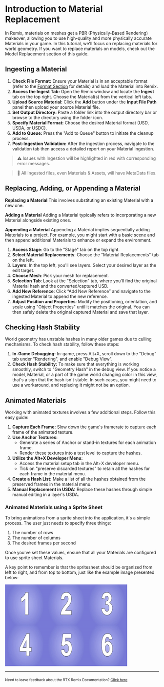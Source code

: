 # Introduction to Material Replacement

In Remix, materials on meshes get a PBR (Physically-Based Rendering) makeover, allowing you to use high-quality and more physically accurate Materials in your game. In this tutorial, we'll focus on replacing materials for world geometry. If you want to replace materials on models, check out the Model Replacement section of this guide.


## Ingesting a Material

1. **Check File Format:** Ensure your Material is in an acceptable format (refer to the [Format Section](../remix-formats.md) for details) and load the Material into Remix.
2. **Access the Ingest Tab:** Open the Remix window and locate the **Ingest** tab on the top right.  Choose the Material(s) from the vertical left tabs.
3. **Upload Source Material:** Click the **Add** button under the **Input File Path** panel then upload your source Material file.
4. **Set Output Directory:** Paste a folder link into the output directory bar or browse to the directory using the folder icon.
5. **Specify Material Format:** Choose the desired Material format (USD, USDA, or USDC).
6. **Add to Queue:** Press the "Add to Queue" button to initiate the cleanup process.
7. **Post-Ingestion Validation:** After the ingestion process, navigate to the validation tab then access a detailed report on your Material ingestion.

> ⚠️ Issues with Ingestion will be highlighted in red with corresponding error messages.

> 📝 All Ingested files, even Materials & Assets, will have MetaData files.

## Replacing, Adding, or Appending a Material

**Replacing a Material**
This involves substituting an existing Material with a new one.

**Adding a Material**
Adding a Material typically refers to incorporating a new Material alongside existing ones.

**Appending a Material**
 Appending a Material implies sequentially adding Materials to a project. For example, you might start with a basic scene and then append additional Materials to enhance or expand the environment.


1. **Access Stage**: Go to the "Stage" tab on the top right.
2. **Select Material Replacements**: Choose the "Material Replacements" tab on the left.
3. **Layers**: In the top left, you'll see layers. Select your desired layer as the edit target.
4. **Choose Mesh**: Pick your mesh for replacement.
5. **Selection Tab**: Look at the "Selection" tab, where you'll find the original Material hash and the converted/captured USD.
6. **Add New Reference**: Click “Add New Reference” and navigate to the ingested Material to append the new reference.
7. **Adjust Position and Properties**: Modify the positioning, orientation, and scale using "Object Properties" until it matches the original. You can then safely delete the original captured Material and save that layer.


## Checking Hash Stability

World geometry has unstable hashes in many older games due to culling mechanisms. To check hash stability, follow these steps:

1. **In-Game Debugging:** In-game, press Alt+X, scroll down to the "Debug" tab under "Rendering", and enable "Debug View".
2. **Check Hash Stability:** To make sure that everything is working smoothly, switch to "Geometry Hash" in the debug view. If you notice a model, Material, or a part of the game world changing color in this view, that's a sign that the hash isn't stable. In such cases, you might need to use a workaround, and replacing it might not be an option.


## Animated Materials

Working with animated textures involves a few additional steps. Follow this easy guide:

1. **Capture Each Frame:** Slow down the game's framerate to capture each frame of the animated texture.
2. **Use Anchor Textures:**
    * Generate a series of Anchor or stand-in textures for each animation frame.
    * Render these textures into a test level to capture the hashes.
3. **Utilize the Alt+X Developer Menu:**
    * Access the material setup tab in the Alt+X developer menu.
    * Tick on "preserve discarded textures" to retain all the hashes for each frame in the material menu.
4. **Create a Hash List:** Make a list of all the hashes obtained from the preserved frames in the material menu.
5. **Manual Replacement in USDA:** Replace these hashes through simple manual editing in a layer's USDA.

### Animated Materials using a Sprite Sheet

To bring animations from a sprite sheet into the application, it's a simple process. The user just needs to specify three things: 
1. The number of rows
1. The number of columns
1. The desired frames per second

Once you've set these values, ensure that all your Materials are configured to use sprite sheet Materials.

A key point to remember is that the spritesheet should be organized from left to right, and from top to bottom, just like the example image presented below:

<!--- ![SpriteSheetExample](data/images/sprite_sheet_example.png) --->
<img src="../data/images/sprite_sheet_example.png" alt="drawing" width="400"/>


***
<sub> Need to leave feedback about the RTX Remix Documentation?  [Click here](https://github.com/NVIDIAGameWorks/rtx-remix/issues/new?assignees=nvdamien&labels=documentation%2Cfeedback%2Ctriage&projects=&template=documentation_feedback.yml&title=%5BDocumentation+feedback%5D%3A+) <sub>